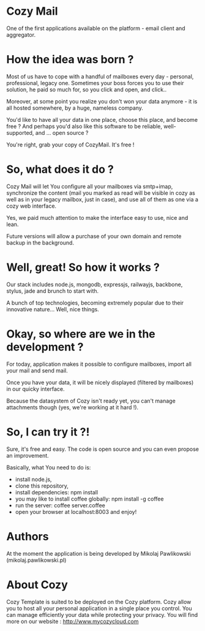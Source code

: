 # Cozy Mail

One of the first applications available on the platform - email client and aggregator.


# How the idea was born ?

Most of us have to cope with a handful of mailboxes every day - personal, professional, legacy one. Sometimes your boss forces you to use their solution, he paid so much for, so you click and open, and click..

Moreover, at some point you realize you don't won your data anymore - it is all hosted somewhere, by a huge, nameless company.


You'd like to have all your data in one place, choose this place, and become free ? And perhaps you'd also like this software to be reliable, well-supported, and ... open source ?

You're right, grab your copy of CozyMail. It's free !



# So, what does it do ?

Cozy Mail will let You configure all your mailboxes via smtp+imap, synchronize the content (mail you marked as read will be visible in cozy as well as in your legacy mailbox, just in case), and use all of them as one via a cozy web interface.

Yes, we paid much attention to make the interface easy to use, nice and lean.

Future versions will allow a purchase of your own domain and remote backup in the background.



# Well, great! So how it works ?

Our stack includes node.js, mongodb, expressjs, railwayjs, backbone, stylus, jade and brunch to start with.

A bunch of top technologies, becoming extremely popular due to their innovative nature... Well, nice things.



# Okay, so where are we in the development ?

For today, application makes it possible to configure mailboxes, import all your mail and send mail.

Once you have your data, it will be nicely displayed (filtered by mailboxes) in our quicky interface.

Because the datasystem of Cozy isn't ready yet, you can't manage attachments though (yes, we're working at it hard !).





# So, I can try it ?!

Sure, it's free and easy. The code is open source and you can even propose an improvement.

Basically, what You need to do is:

* install node.js,
* clone this repository,
* install dependencies: npm install
* you may like to install coffee globally: npm install -g coffee
* run the server: coffee server.coffee
* open your browser at localhost:8003 and enjoy!






# Authors

At the moment the application is being developed by Mikolaj Pawlikowski (mikolaj.pawlikowski.pl)



# About Cozy

Cozy Template is suited to be deployed on the Cozy platform. Cozy allow you to 
host all your personal application in a single place you control. 
You can manage efficiently your data while protecting your privacy.
You will find more on our website : http://www.mycozycloud.com
